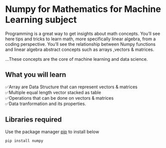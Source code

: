 # Numpy for Mathematics for Machine Learning subject

Programming is a great way to get insights about math concepts. You’ll see here tips and tricks to learn math, more specifically linear algebra, from a coding perspective. You’ll see the relationship between Numpy functions and linear algebra abstract concepts such as arrays ,vectors & matrices.

...These concepts are the core of machine learning and data science.

## What you will learn
✅Array are Data Structure that can represent vectors & matrices<br>
✅Multiple equal length vector stacked as table<br>
✅Operations that can be done on vectors & matrices<br>
✅Data tranformation and its properties.<br>

## Libraries required 
Use the package manager [pip](https://pip.pypa.io/en/stable/) to install below

```bash
pip install numpy
```
